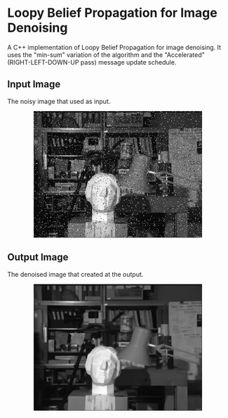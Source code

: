 # Loopy Belief Propagation for Image Denoising
A C++ implementation of Loopy Belief Propagation for image denoising. It uses the "min-sum" variation of the algorithm and the "Accelerated" (RIGHT-LEFT-DOWN-UP pass) message update schedule.

## Input Image
The noisy image that used as input.

<p align="center">
  <img src="input.png"> 
</p>

## Output Image
The denoised image that created at the output.

<p align="center">
  <img src="output.png"> 
</p>

